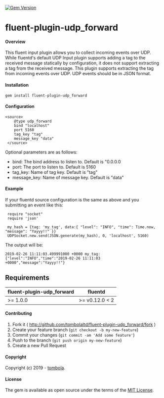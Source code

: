 [<img src="https://badge.fury.io/rb/fluent-plugin-udp_forward.png" alt="Gem Version" />](http://badge.fury.io/rb/fluent-plugin-udp_forward)
# fluent-plugin-udp_forward

#### Overview

This fluent input plugin allows you to collect incoming events over UDP.
While fluentd's default UDP Input plugin supports adding a tag to the received message statically by configuration,
it does not support extracting a tag from the received message.
This plugin supports extracting the tag from incoming events over UDP. UDP events should be in JSON format.

#### Installation

    gem install fluent-plugin-udp_forward

#### Configuration

    <source>
        @type udp_forward
        bind "localhost"          
        port 5160
        tag_key "tag"
        message_key "data"
     </source>
   
 Optional parameters are as follows:

- bind: The bind address to listen to. Default is "0.0.0.0
- port: The port to listen to. Default is 5160
- tag_key: Name of tag key. Default is "tag"
- message_key: Name of message key. Default is "data"

#### Example 
  If your fluentd source configuration is the same as above and you submitting an event like this:
     
     require "socket"
     require 'json'
     
     my_hash = {tag: 'my_tag', data:{ "level": "INFO", "time": Time.now, "message": "Yayyy!!" }}
     UDPSocket.new.send(JSON.generate(my_hash), 0, 'localhost', 5160) 
    
  The output will be:
      
    2019-02-26 11:11:03.499991000 +0000 my_tag: {"level":"INFO","time":"2019-02-26 11:11:03 +0000","message":"Yayyy!!"}


## Requirements

| fluent-plugin-udp_forward | fluentd |
|-------------------|---------|
| >= 1.0.0 | >= v0.12.0 < 2 |

#### Contributing

1. Fork it ( http://github.com/tombolaltd/fluent-plugin-udp_forward/fork )
2. Create your feature branch (`git checkout -b my-new-feature`)
3. Commit your changes (`git commit -am 'Add some feature'`)
4. Push to the branch (`git push origin my-new-feature`)
5. Create a new Pull Request

#### Copyright

Copyright (c) 2019 - [tombola](https://www.tombolaarcade.co.uk).

#### License

The gem is available as open source under the terms of the [MIT License](http://opensource.org/licenses/MIT).
